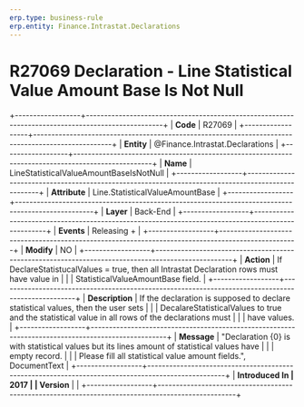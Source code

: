 ```yaml
---
erp.type: business-rule
erp.entity: Finance.Intrastat.Declarations
---
```


# R27069 Declaration - Line Statistical Value Amount Base Is Not Null
+------------------+---------------------------------------------------------------------------------------------------+
| **Code**         | R27069                                                                                            |
+------------------+---------------------------------------------------------------------------------------------------+
| **Entity**       | @Finance.Intrastat.Declarations                                                                                       |
+------------------+---------------------------------------------------------------------------------------------------+
| **Name**         | LineStatisticalValueAmountBaseIsNotNull                                                           |
+------------------+---------------------------------------------------------------------------------------------------+
| **Attribute**    | Line.StatisticalValueAmountBase                                                                   |
+------------------+---------------------------------------------------------------------------------------------------+
| **Layer**        | Back-End                                                                                          |
+------------------+---------------------------------------------------------------------------------------------------+
| **Events**       | Releasing +                                                                                       |
+------------------+---------------------------------------------------------------------------------------------------+
| **Modify**       | NO                                                                                                |
+------------------+---------------------------------------------------------------------------------------------------+
| **Action**       | If DeclareStatistucalValues = true, then all Intrastat Declaration rows must have value in        |
|                  | StatisticalValueAmountBase field.                                                                 |
+------------------+---------------------------------------------------------------------------------------------------+
| **Description**  | If the declaration is supposed to declare statistical values, then the user sets                  |
|                  | DecalareStatisticalValues to true and the statistical value in all rows of the declarations must  |
|                  | have values.                                                                                      |
+------------------+---------------------------------------------------------------------------------------------------+
| **Message**      | \"Declaration {0} is with statistical values but its lines amount of statistical values have      |
|                  | empty record.                                                                                     |
|                  | Please fill all statistical value amount fields.\", DocumentText                                  |
+------------------+---------------------------------------------------------------------------------------------------+
| **Introduced In  | 2017                                                                                              |
| Version**        |                                                                                                   |
+------------------+---------------------------------------------------------------------------------------------------+

  

  

  

